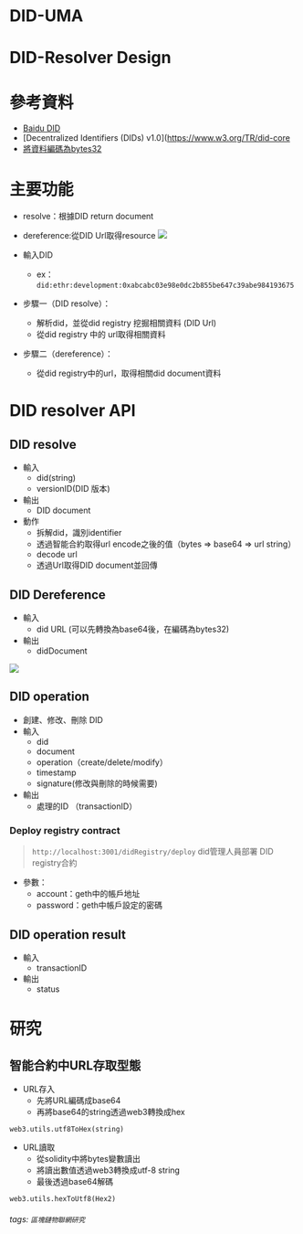 # DID-UMA

# DID-Resolver Design

# 參考資料
* [Baidu DID ](https://did.baidu.com/did-resolver-api/)
* [Decentralized Identifiers (DIDs) v1.0](https://www.w3.org/TR/did-core
* [將資料編碼為bytes32](https://ethereum.stackexchange.com/questions/23058/how-to-convert-string-to-bytes32-in-web3js)

# 主要功能
* resolve：根據DID return document
* dereference:從DID Url取得resource
![](https://i.imgur.com/Nzbopyt.png)

* 輸入DID
    * ex：`did:ethr:development:0xabcabc03e98e0dc2b855be647c39abe984193675`
* 步驟一（DID resolve）：
    * 解析did，並從did registry 挖掘相關資料 (DID Url)
    * 從did registry 中的 url取得相關資料
* 步驟二（dereference）：
    * 從did registry中的url，取得相關did document資料


# DID resolver API
## DID resolve
* 輸入
    * did(string)
    * versionID(DID 版本)
* 輸出
    * DID document
* 動作
    * 拆解did，識別identifier
    * 透過智能合約取得url encode之後的值（bytes => base64 => url string）
    * decode url
    * 透過Url取得DID document並回傳

## DID Dereference
* 輸入
    * did URL (可以先轉換為base64後，在編碼為bytes32)
* 輸出
    * didDocument

![](https://i.imgur.com/WvH3Ae2.png)


## DID operation 
* 創建、修改、刪除 DID
* 輸入
    * did
    * document
    * operation（create/delete/modify）
    * timestamp
    * signature(修改與刪除的時候需要)
* 輸出
    * 處理的ID （transactionID）

### Deploy registry contract
> `http://localhost:3001/didRegistry/deploy`
> did管理人員部署 DID registry合約
* 參數：
    * account：geth中的帳戶地址
    * password：geth中帳戶設定的密碼


## DID operation result
* 輸入
    * transactionID
* 輸出
    * status

    
# 研究
## 智能合約中URL存取型態
* URL存入
    * 先將URL編碼成base64
    * 再將base64的string透過web3轉換成hex

`web3.utils.utf8ToHex(string)    `

* URL讀取
    * 從solidity中將bytes變數讀出
    * 將讀出數值透過web3轉換成utf-8 string
    * 最後透過base64解碼

`web3.utils.hexToUtf8(Hex2)`




###### tags: `區塊鏈物聯網研究`